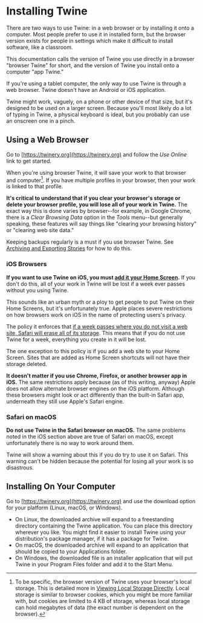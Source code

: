 # Installing Twine

There are two ways to use Twine: in a web browser or by installing it onto a
computer. Most people prefer to use it in installed form, but the browser
version exists for people in settings which make it difficult to install
software, like a classroom.

This documentation calls the version of Twine you use directly in a browser
"browser Twine" for short, and the version of Twine you install onto a computer
"app Twine."

If you're using a tablet computer, the only way to use Twine is through a web
browser. Twine doesn't have an Android or iOS application.

Twine might work, vaguely, on a phone or other device of that size, but it's
designed to be used on a larger screen. Because you'll most likely do a lot of
typing in Twine, a physical keyboard is ideal, but you probably can use an
onscreen one in a pinch.

## Using a Web Browser

Go to [https://twinery.org](https://twinery.org) and follow the _Use Online_
link to get started.

When you're using browser Twine, it will save your work to that browser and
computer[^local-storage]. If you have multiple profiles in your browser, then
your work is linked to that profile.

**It's critical to understand that if you clear your browser's storage or delete
your browser profile, you will lose all of your work in Twine.** The exact way
this is done varies by browser--for example, in Google Chrome, there is a _Clear
Browsing Data_ option in the _Tools_ menu--but generally speaking, these
features will say things like "clearing your browsing history" or "clearing web
site data."

Keeping backups regularly is a must if you use browser Twine. See [Archiving and
Exporting Stories](../story-library/exporting.md) for how to do this.

### iOS Browsers

**If you want to use Twine on iOS, you must [add it your Home
Screen](https://support.apple.com/guide/iphone/bookmark-favorite-webpages-iph42ab2f3a7/ios#iph4f9a47bbc).**
If you don't do this, all of your work in Twine will be lost if a week ever
passes without you using Twine.

This sounds like an urban myth or a ploy to get people to put Twine on their
Home Screens, but it's unfortunately true. Apple places severe restrictions on
how browsers work on iOS in the name of protecting users's privacy.

The policy it enforces that [if a week passes where you do not visit a web site,
Safari will erase all of its
storage](https://webkit.org/blog/10218/full-third-party-cookie-blocking-and-more/).
This means that if you do not use Twine for a week, everything you create in it
will be lost.

The one exception to this policy is if you add a web site to your Home Screen.
Sites that are added as Home Screen shortcuts will not have their storage
deleted.

**It doesn't matter if you use Chrome, Firefox, or another browser app in iOS.**
The same restrictions apply because (as of this writing, anyway) Apple does not
allow alternate browser engines on the iOS platform. Although these browsers
might look or act differently than the built-in Safari app, underneath they
still use Apple's Safari engine.

### Safari on macOS

**Do not use Twine in the Safari browser on macOS.** The same problems noted in
the iOS section above are true of Safari on macOS, except unfortunately there is
no way to work around them.

Twine will show a warning about this if you do try to use it on Safari. This
warning can't be hidden because the potential for losing all your work is so
disastrous.

## Installing On Your Computer

Go to [https://twinery.org](https://twinery.org) and use the download option for
your platform (Linux, macOS, or Windows).

- On Linux, the downloaded archive will expand to a freestanding directory
  containing the Twine application. You can place this directory wherever you
  like. You might find it easier to install Twine using your distribution's
  package manager, if it has a package for Twine.
- On macOS, the downloaded archive will expand to an application that should be
  copied to your Applications folder.
- On Windows, the downloaded file is an installer application that will put
  Twine in your Program Files folder and add it to the Start Menu.

[^local-storage]: To be specific, the browser version of Twine uses your
    browser's local storage. This is detailed more in [Viewing Local Storage
    Directly](../troubleshooting/local-storage.md). Local storage is similar to
    browser cookies, which you might be more familiar with, but cookies are
    limited to 4 KB of storage, whereas local storage can hold megabytes of data
    (the exact number is dependent on the browser).
